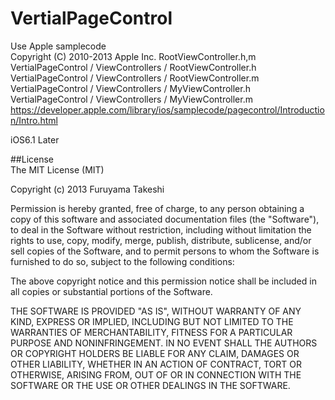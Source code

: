 VertialPageControl
==================
Use Apple samplecode  
Copyright (C) 2010-2013 Apple Inc. 
RootViewController.h,m
VertialPageControl / ViewControllers / RootViewController.h  
VertialPageControl / ViewControllers / RootViewController.m  
VertialPageControl / ViewControllers / MyViewController.h  
VertialPageControl / ViewControllers / MyViewController.m  
https://developer.apple.com/library/ios/samplecode/pagecontrol/Introduction/Intro.html  


iOS6.1 Later  

##License  
The MIT License (MIT)  

Copyright (c) 2013 Furuyama Takeshi

Permission is hereby granted, free of charge, to any person obtaining a copy
of this software and associated documentation files (the "Software"), to deal
in the Software without restriction, including without limitation the rights
to use, copy, modify, merge, publish, distribute, sublicense, and/or sell
copies of the Software, and to permit persons to whom the Software is
furnished to do so, subject to the following conditions:

The above copyright notice and this permission notice shall be included in
all copies or substantial portions of the Software.

THE SOFTWARE IS PROVIDED "AS IS", WITHOUT WARRANTY OF ANY KIND, EXPRESS OR
IMPLIED, INCLUDING BUT NOT LIMITED TO THE WARRANTIES OF MERCHANTABILITY,
FITNESS FOR A PARTICULAR PURPOSE AND NONINFRINGEMENT. IN NO EVENT SHALL THE
AUTHORS OR COPYRIGHT HOLDERS BE LIABLE FOR ANY CLAIM, DAMAGES OR OTHER
LIABILITY, WHETHER IN AN ACTION OF CONTRACT, TORT OR OTHERWISE, ARISING FROM,
OUT OF OR IN CONNECTION WITH THE SOFTWARE OR THE USE OR OTHER DEALINGS IN
THE SOFTWARE.
